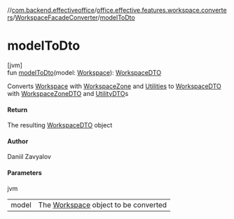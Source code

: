 //[com.backend.effectiveoffice](../../../index.md)/[office.effective.features.workspace.converters](../index.md)/[WorkspaceFacadeConverter](index.md)/[modelToDto](model-to-dto.md)

# modelToDto

[jvm]\
fun [modelToDto](model-to-dto.md)(model: [Workspace](../../office.effective.model/-workspace/index.md)): [WorkspaceDTO](../../office.effective.dto/-workspace-d-t-o/index.md)

Converts [Workspace](../../office.effective.model/-workspace/index.md) with [WorkspaceZone](../../office.effective.model/-workspace-zone/index.md) and [Utilities](../../office.effective.model/-utility/index.md) to [WorkspaceDTO](../../office.effective.dto/-workspace-d-t-o/index.md) with [WorkspaceZoneDTO](../../office.effective.dto/-workspace-zone-d-t-o/index.md) and [UtilityDTO](../../office.effective.dto/-utility-d-t-o/index.md)s

#### Return

The resulting [WorkspaceDTO](../../office.effective.dto/-workspace-d-t-o/index.md) object

#### Author

Daniil Zavyalov

#### Parameters

jvm

| | |
|---|---|
| model | The [Workspace](../../office.effective.model/-workspace/index.md) object to be converted |
